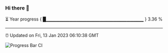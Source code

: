 ### Hi there 👋

⏳ Year progress { █▁▁▁▁▁▁▁▁▁▁▁▁▁▁▁▁▁▁▁▁▁▁▁▁▁▁▁▁▁ } 3.36 %

---

⏰ Updated on Fri, 13 Jan 2023 06:10:38 GMT

![Progress Bar CI](https://github.com/Shyam-Makwana/GitHub-Actions-Demo/workflows/Progress%20Bar%20CI/badge.svg)

